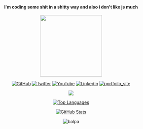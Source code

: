 <h4 align="center">I'm coding some shit in a shitty way and also i don't like js much</h4>

<p align="center">
<img  src='https://images-wixmp-ed30a86b8c4ca887773594c2.wixmp.com/f/1cc5e3ff-37e5-4b9c-abf4-92304fafa4c9/deekqx1-20d6363f-185e-4f8d-a748-f5b3f3b8fdde.gif?token=eyJ0eXAiOiJKV1QiLCJhbGciOiJIUzI1NiJ9.eyJzdWIiOiJ1cm46YXBwOjdlMGQxODg5ODIyNjQzNzNhNWYwZDQxNWVhMGQyNmUwIiwiaXNzIjoidXJuOmFwcDo3ZTBkMTg4OTgyMjY0MzczYTVmMGQ0MTVlYTBkMjZlMCIsIm9iaiI6W1t7InBhdGgiOiJcL2ZcLzFjYzVlM2ZmLTM3ZTUtNGI5Yy1hYmY0LTkyMzA0ZmFmYTRjOVwvZGVla3F4MS0yMGQ2MzYzZi0xODVlLTRmOGQtYTc0OC1mNWIzZjNiOGZkZGUuZ2lmIn1dXSwiYXVkIjpbInVybjpzZXJ2aWNlOmZpbGUuZG93bmxvYWQiXX0.bQwR0OGahVNiMtiHhvn95SFiuAZKxapsWSr_AbMK_Oc' width='200'>
</p>

<p align="center">
	<a href="https://github.com/balpa"><img src="https://img.shields.io/github/followers/balpa.svg?label=GitHub&style=social" alt="GitHub"></a>
	<a href="https://twitter.com/balpa"><img src="https://img.shields.io/twitter/follow/balpa?label=Twitter&style=social" alt="Twitter"></a>
  	<a href="https://www.youtube.com/berkealtiparmak"><img src="https://img.shields.io/youtube/channel/views/UCsBqWQM6K4kjHD0qqtigu0Q?style=social" alt="YouTube"></a>
	<a href="https://www.linkedin.com/in/berkealtiparmak"><img src="https://img.shields.io/badge/LinkedIn--_.svg?style=social&logo=linkedin%22%20alt=%22LinkedIn%22" alt="LinkedIn"></a>
	<a target="_blank" href="https://berke-altiparmak.web.app/"><img src="https://img.shields.io/badge/-Porfolio-white" alt="portfoilo_site"></a>
</p>
<p align="center">
	<img src="https://www.codewars.com/users/balpa/badges/large">
</p>

<p align="center">
	<a href="https://github.com/balpa/github-readme-stats">
	<img src="https://github-readme-stats.vercel.app/api/top-langs/?username=balpa&layout=compact&theme=tokyonight&langs_count=8" alt="Top Languages">
	</a>
</p>

<p align="center">
	<a href="https://github.com/balpa/github-readme-stats">
	<img src="https://github-readme-stats.vercel.app/api?username=balpa&show_icons=true&theme=tokyonight" alt="GitHub Stats">
	</a>
</p>

<p align="center">
	<img src="https://github-readme-streak-stats.herokuapp.com/?user=balpa&theme=dark" alt="balpa" />
</p>

